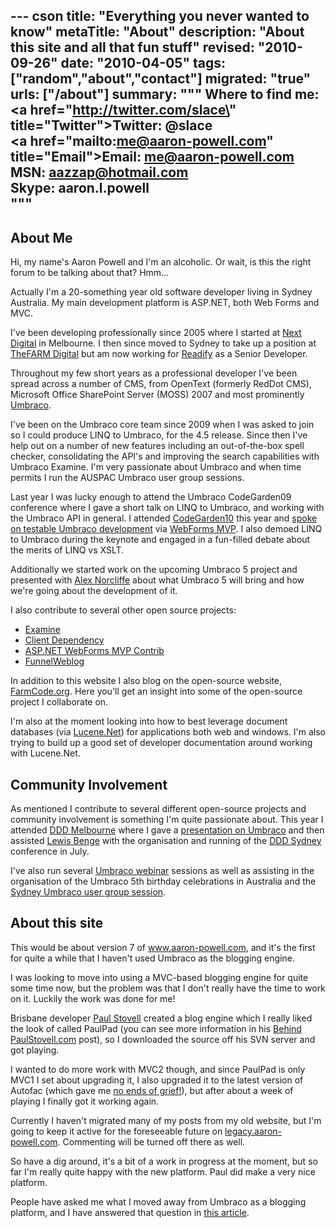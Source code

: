 --- cson
title: "Everything you never wanted to know"
metaTitle: "About"
description: "About this site and all that fun stuff"
revised: "2010-09-26"
date: "2010-04-05"
tags: ["random","about","contact"]
migrated: "true"
urls: ["/about"]
summary: """
Where to find me:<br />
<a href=\"http://twitter.com/slace\" title=\"Twitter\">Twitter: @slace</a><br />
<a href=\"mailto:me@aaron-powell.com\" title=\"Email\">Email: me@aaron-powell.com</a><br />
<span>MSN: aazzap@hotmail.com</span><br />
<span>Skype: aaron.l.powell</span><br />
"""
---
## About Me ##

Hi, my name's Aaron Powell and I'm an alcoholic. Or wait, is this the right forum to be talking about that? Hmm...

Actually I'm a 20-something year old software developer living in Sydney Australia. My main development platform is ASP.NET, both Web Forms and MVC.

I've been developing professionally since 2005 where I started at [Next Digital][1] in Melbourne. I then since moved to Sydney to take up a position at [TheFARM Digital][2] but am now working for [Readify][3] as a Senior Developer.

Throughout my few short years as a professional developer I've been spread across a number of CMS, from OpenText (formerly RedDot CMS), Microsoft Office SharePoint Server (MOSS) 2007 and most prominently [Umbraco][4].

I've been on the Umbraco core team since 2009 when I was asked to join so I could produce LINQ to Umbraco, for the 4.5 release. Since then I've help out on a number of new features including an out-of-the-box spell checker, consolidating the API's and improving the search capabilities with Umbraco Examine.  I'm very passionate about Umbraco and when time permits I run the AUSPAC Umbraco user group sessions. 

Last year I was lucky enough to attend the Umbraco CodeGarden09 conference where I gave a short talk on LINQ to Umbraco, and working with the Umbraco API in general. I attended [CodeGarden10][5] this year and [spoke on testable Umbraco development][6] via [WebForms MVP][7]. I also demoed LINQ to Umbraco during the keynote and engaged in a fun-filled debate about the merits of LINQ vs XSLT.

Additionally we started work on the upcoming Umbraco 5 project and presented with [Alex Norcliffe][8] about what Umbraco 5 will bring and how we're going about the development of it.

I also contribute to several other open source projects:

* [Examine][9]
* [Client Dependency][10]
* [ASP.NET WebForms MVP Contrib][11]
* [FunnelWeblog][12]

In addition to this website I also blog on the open-source website, [FarmCode.org][13]. Here you'll get an insight into some of the open-source project I collaborate on.

I'm also at the moment looking into how to best leverage document databases (via [Lucene.Net][14]) for applications both web and windows. I'm also trying to build up a good set of developer documentation around working with Lucene.Net.

## Community Involvement ##

As mentioned I contribute to several different open-source projects and community involvement is something I'm quite passionate about. This year I attended [DDD Melbourne][15] where I gave a [presentation on Umbraco][16] and then assisted [Lewis Benge][17] with the organisation and running of the [DDD Sydney][18] conference in July.

I've also run several [Umbraco webinar][19] sessions as well as assisting in the organisation of the Umbraco 5th birthday celebrations in Australia and the [Sydney Umbraco user group session][20].

## About this site ##

This would be about version 7 of www.aaron-powell.com, and it's the first for quite a while that I haven't used Umbraco as the blogging engine.

I was looking to move into using a MVC-based blogging engine for quite some time now, but the problem was that I don't really have the time to work on it. Luckily the work was done for me!

Brisbane developer [Paul Stovell][21] created a blog engine which I really liked the look of called PaulPad (you can see more information in his [Behind PaulStovell.com][22] post), so I downloaded the source off his SVN server and got playing.

I wanted to do more work with MVC2 though, and since PaulPad is only MVC1 I set about upgrading it, I also upgraded it to the latest version of Autofac (which gave me [no ends of grief!][23]), but after about a week of playing I finally got it working again.

Currently I haven't migrated many of my posts from my old website, but I'm going to keep it active for the foreseeable future on [legacy.aaron-powell.com][24]. Commenting will be turned off there as well.

So have a dig around, it's a bit of a work in progress at the moment, but so far I'm really quite happy with the new platform. Paul did make a very nice platform.

People have asked me what I moved away from Umbraco as a blogging platform, and I have answered that question in [this article][25].


  [1]: http://www.next-digital.com
  [2]: http://www.thefarmdigital.com
  [3]: http://readify.net
  [4]: http://umbraco.org
  [5]: http://codegarden10.com
  [6]: /codegarden-10
  [7]: http://webformsmvp.com
  [8]: http://boxbinary.com/
  [9]: http://examine.codeplex.com
  [10]: http://clientdependency.codeplex.com
  [11]: http://webformsmvpcontrib.codeplex.com
  [12]: http://www.funnelweblog.com
  [13]: http://farmcode.org
  [14]: /lucene-net-overview
  [15]: http://www.dddmelbourne.com
  [16]: /dddmelbourne-umbraco
  [17]: http://geekswithblogs.net/PointToShare/Default.aspx
  [18]: http://www.dddsydney.com
  [19]: /umbraco-auspac-january-2010
  [20]: http://farmcode.org/post/2010/07/14/Sydney-Umbraco-user-meet-up.aspx
  [21]: http://www.paulstovell.com
  [22]: http://www.paulstovell.com/behind
  [23]: /problems-with-assembly-trust
  [24]: http://legacy.aaron-powell.com
  [25]: /why-no-umbraco
